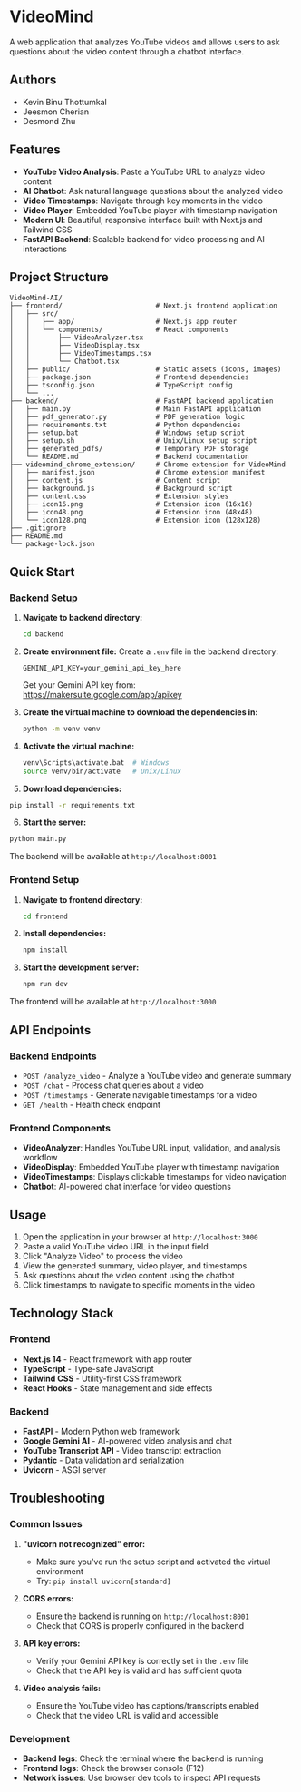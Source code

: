 # VideoMind

A web application that analyzes YouTube videos and allows users to ask questions about the video content through a chatbot interface.

## Authors

- Kevin Binu Thottumkal
- Jeesmon Cherian
- Desmond Zhu

## Features

- **YouTube Video Analysis**: Paste a YouTube URL to analyze video content
- **AI Chatbot**: Ask natural language questions about the analyzed video
- **Video Timestamps**: Navigate through key moments in the video
- **Video Player**: Embedded YouTube player with timestamp navigation
- **Modern UI**: Beautiful, responsive interface built with Next.js and Tailwind CSS
- **FastAPI Backend**: Scalable backend for video processing and AI interactions

## Project Structure

```
VideoMind-AI/
├── frontend/                       # Next.js frontend application
│   ├── src/
│   │   ├── app/                    # Next.js app router
│   │   └── components/             # React components
│   │       ├── VideoAnalyzer.tsx
│   │       ├── VideoDisplay.tsx
│   │       ├── VideoTimestamps.tsx
│   │       └── Chatbot.tsx
│   ├── public/                     # Static assets (icons, images)
│   ├── package.json                # Frontend dependencies
│   ├── tsconfig.json               # TypeScript config
│   └── ...
├── backend/                        # FastAPI backend application
│   ├── main.py                     # Main FastAPI application
│   ├── pdf_generator.py            # PDF generation logic
│   ├── requirements.txt            # Python dependencies
│   ├── setup.bat                   # Windows setup script
│   ├── setup.sh                    # Unix/Linux setup script
│   ├── generated_pdfs/             # Temporary PDF storage
│   └── README.md                   # Backend documentation
├── videomind_chrome_extension/     # Chrome extension for VideoMind
│   ├── manifest.json               # Chrome extension manifest
│   ├── content.js                  # Content script
│   ├── background.js               # Background script
│   ├── content.css                 # Extension styles
│   ├── icon16.png                  # Extension icon (16x16)
│   ├── icon48.png                  # Extension icon (48x48)
│   └── icon128.png                 # Extension icon (128x128)
├── .gitignore
├── README.md
└── package-lock.json
```

## Quick Start

### Backend Setup

1. **Navigate to backend directory:**
   ```bash
   cd backend
   ```

2. **Create environment file:**
   Create a `.env` file in the backend directory:
   ```env
   GEMINI_API_KEY=your_gemini_api_key_here
   ```
   
   Get your Gemini API key from: https://makersuite.google.com/app/apikey

3. **Create the virtual machine to download the dependencies in:**
     ```bash
     python -m venv venv
     ```

4. **Activate the virtual machine:**
   ```bash
   venv\Scripts\activate.bat  # Windows
   source venv/bin/activate   # Unix/Linux
   

5. **Download dependencies:**
```bash
pip install -r requirements.txt 
```

6. **Start the server:**
```bash
python main.py
```

The backend will be available at `http://localhost:8001`

### Frontend Setup

1. **Navigate to frontend directory:**
   ```bash
   cd frontend
   ```

2. **Install dependencies:**
   ```bash
   npm install
   ```

3. **Start the development server:**
   ```bash
   npm run dev
   ```

The frontend will be available at `http://localhost:3000`

## API Endpoints

### Backend Endpoints

- `POST /analyze_video` - Analyze a YouTube video and generate summary
- `POST /chat` - Process chat queries about a video
- `POST /timestamps` - Generate navigable timestamps for a video
- `GET /health` - Health check endpoint

### Frontend Components

- **VideoAnalyzer**: Handles YouTube URL input, validation, and analysis workflow
- **VideoDisplay**: Embedded YouTube player with timestamp navigation
- **VideoTimestamps**: Displays clickable timestamps for video navigation
- **Chatbot**: AI-powered chat interface for video questions

## Usage

1. Open the application in your browser at `http://localhost:3000`
2. Paste a valid YouTube video URL in the input field
3. Click "Analyze Video" to process the video
4. View the generated summary, video player, and timestamps
5. Ask questions about the video content using the chatbot
6. Click timestamps to navigate to specific moments in the video

## Technology Stack

### Frontend
- **Next.js 14** - React framework with app router
- **TypeScript** - Type-safe JavaScript
- **Tailwind CSS** - Utility-first CSS framework
- **React Hooks** - State management and side effects

### Backend
- **FastAPI** - Modern Python web framework
- **Google Gemini AI** - AI-powered video analysis and chat
- **YouTube Transcript API** - Video transcript extraction
- **Pydantic** - Data validation and serialization
- **Uvicorn** - ASGI server

## Troubleshooting

### Common Issues

1. **"uvicorn not recognized" error:**
   - Make sure you've run the setup script and activated the virtual environment
   - Try: `pip install uvicorn[standard]`

2. **CORS errors:**
   - Ensure the backend is running on `http://localhost:8001`
   - Check that CORS is properly configured in the backend

3. **API key errors:**
   - Verify your Gemini API key is correctly set in the `.env` file
   - Check that the API key is valid and has sufficient quota

4. **Video analysis fails:**
   - Ensure the YouTube video has captions/transcripts enabled
   - Check that the video URL is valid and accessible

### Development

- **Backend logs**: Check the terminal where the backend is running
- **Frontend logs**: Check the browser console (F12)
- **Network issues**: Use browser dev tools to inspect API requests
